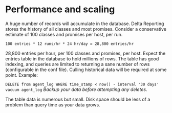 # Performance and scaling #

A huge number of records will accumulate in the database. Delta Reporting stores the history of all classes and most promises. Consider a conservative estimate of 100 classes and promises per host, per run.

`
100 entries * 12 runs/hr * 24 hr/day = 28,800 entries/hr
`

28,800 entries per hour, per 100 classes and promises, per host. Expect the entries table in the database to hold millions of rows. The table has good indexing, and queries are limited to returning a sane number of rows (configurable in the conf file). Culling historical data will be required at some point. Example:

`
DELETE from agent_log WHERE time_stamp < now() - interval '30 days'
vacuum agent_log
`
_Backup your data before attempting any deletes_.

The table data is numerous but small. Disk space should be less of a problem than query time as your data grows.

